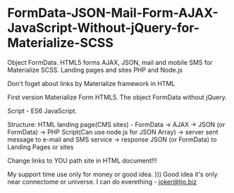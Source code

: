 # FormData-JSON-Mail-Form-AJAX-JavaScript-Without-jQuery-for-Materialize-SCSS
Object FormData. HTML5 forms AJAX, JSON, mail and mobile SMS for Materialize SCSS. Landing pages and sites PHP and Node.js

Don't foget about links by Materialize framework in HTML

First version Materialize Form HTML5.
The object FormData without jQuery.
 
 Script - ES6 JavaScript.

 Structure:
HTML landing page(CMS sites) - FormData -> AJAX -> JSON (or FormData) -> PHP Script(Can use node.js for JSON Array) -> server sent message to e-mail and SMS service -> response JSON (or FormData) to Landing Pages or sites

Change links to YOU path site in HTML document!!!

My support time use only for money or good idea. )))
Good idea it's only near connectome or universe.
I can do everething - joker@tjo.biz

